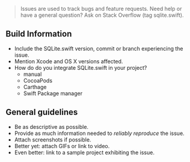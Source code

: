 > Issues are used to track bugs and feature requests.
> Need help or have a general question? Ask on Stack Overflow (tag sqlite.swift).

## Build Information

- Include the SQLite.swift version, commit or branch experiencing the issue.
- Mention Xcode and OS X versions affected.
- How do do you integrate SQLite.swift in your project?
    - manual
    - CocoaPods
    - Carthage
    - Swift Package manager

## General guidelines

- Be as descriptive as possible.
- Provide as much information needed to _reliably reproduce_ the issue.
- Attach screenshots if possible.
- Better yet: attach GIFs or link to video.
- Even better: link to a sample project exhibiting the issue.
